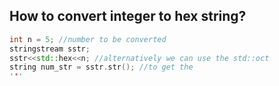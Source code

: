 ## How to convert integer to hex string?
```c++
int n = 5; //number to be converted
stringstream sstr;
sstr<<std::hex<<n; //alternatively we can use the std::oct
string num_str = sstr.str(); //to get the 
'''
